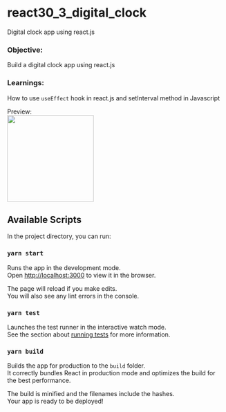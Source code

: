 # react30_3_digital_clock
Digital clock app using react.js

### Objective:
Build a digital clock app using react.js

### Learnings:
How to use `useEffect` hook in react.js and setInterval method in Javascript

Preview:  
<img src="https://res.cloudinary.com/dk22rcdch/image/upload/v1599370135/Blogimages/digitalclock_kiqj9r.png" height=200 />

## Available Scripts

In the project directory, you can run:

### `yarn start`

Runs the app in the development mode.<br />
Open [http://localhost:3000](http://localhost:3000) to view it in the browser.

The page will reload if you make edits.<br />
You will also see any lint errors in the console.

### `yarn test`

Launches the test runner in the interactive watch mode.<br />
See the section about [running tests](https://facebook.github.io/create-react-app/docs/running-tests) for more information.

### `yarn build`

Builds the app for production to the `build` folder.<br />
It correctly bundles React in production mode and optimizes the build for the best performance.

The build is minified and the filenames include the hashes.<br />
Your app is ready to be deployed!
